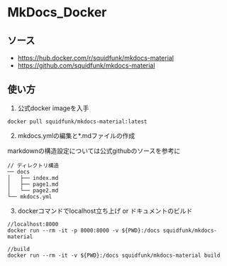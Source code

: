 # MkDocs_Docker
## ソース
- https://hub.docker.com/r/squidfunk/mkdocs-material
- https://github.com/squidfunk/mkdocs-material
## 使い方
1. 公式docker imageを入手

```
docker pull squidfunk/mkdocs-material:latest
```

2. mkdocs.ymlの編集と*.mdファイルの作成

markdownの構造設定については公式githubのソースを参考に
```
// ディレクトリ構造
── docs
│   ├── index.md
│   ├── page1.md
│   └── page2.md
└── mkdocs.yml
```

3. dockerコマンドでlocalhost立ち上げ or ドキュメントのビルド

```
//localhost:8000
docker run --rm -it -p 8000:8000 -v ${PWD}:/docs squidfunk/mkdocs-material
```

```
//build
docker run --rm -it -v ${PWD}:/docs squidfunk/mkdocs-material build
```



